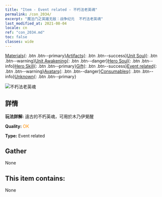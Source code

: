 ```yaml
---
title: "Item - Event related - 不朽法老英魂"
permalink: /con_2034/
excerpt: "魔法门之英雄无敌：战争纪元  不朽法老英魂"
last_modified_at: 2021-08-04
locale: cn
ref: "con_2034.md"
toc: false
classes: wide
---
```

 [Materials](/ItemsCN/){: .btn .btn--primary}[Artifacts](/ItemsCN/Artifacts/){: .btn .btn--success}[Unit Soul](/ItemsCN/UnitSoul/){: .btn .btn--warning}[Unit Awakening](/ItemsCN/UnitAwakening/){: .btn .btn--danger}[Hero Soul](/ItemsCN/HeroSoul/){: .btn .btn--info}[Hero Skill](/ItemsCN/HeroSkill/){: .btn .btn--primary}[Gift](/ItemsCN/Gift/){: .btn .btn--success}[Event related](/ItemsCN/Events/){: .btn .btn--warning}[Avatars](/ItemsCN/Avatars/){: .btn .btn--danger}[Consumables](/ItemsCN/Consumables/){: .btn .btn--info}[Unknown](/ItemsCN/Unknown/){: .btn .btn--primary}

 ![不朽法老英魂](/images/t/juexing_308.jpg)

## 詳情
 **玩法詳解:** 遠古的不朽英魂，可用於木乃伊覺醒

 **Quality:** <span style="color: #FF8C00">OK</span>

 **Type:** Event related

## Gather

  None

## This item contains:

  None

